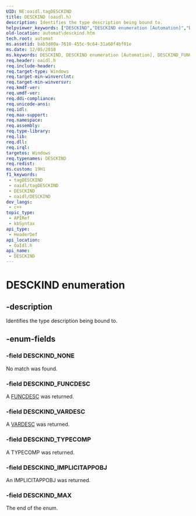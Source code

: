 ```yaml
---
UID: NE:oaidl.tagDESCKIND
title: DESCKIND (oaidl.h)
description: Identifies the type description being bound to.
helpviewer_keywords: ["DESCKIND","DESCKIND enumeration [Automation]","DESCKIND_FUNCDESC","DESCKIND_IMPLICITAPPOBJ","DESCKIND_MAX","DESCKIND_NONE","DESCKIND_TYPECOMP","DESCKIND_VARDESC","_oa96_DESCKIND","automat.desckind","oaidl/DESCKIND","oaidl/DESCKIND_FUNCDESC","oaidl/DESCKIND_IMPLICITAPPOBJ","oaidl/DESCKIND_MAX","oaidl/DESCKIND_NONE","oaidl/DESCKIND_TYPECOMP","oaidl/DESCKIND_VARDESC"]
old-location: automat\desckind.htm
tech.root: automat
ms.assetid: bab3d80a-7610-455c-9c64-31a60f4bf01e
ms.date: 12/05/2018
ms.keywords: DESCKIND, DESCKIND enumeration [Automation], DESCKIND_FUNCDESC, DESCKIND_IMPLICITAPPOBJ, DESCKIND_MAX, DESCKIND_NONE, DESCKIND_TYPECOMP, DESCKIND_VARDESC, _oa96_DESCKIND, automat.desckind, oaidl/DESCKIND, oaidl/DESCKIND_FUNCDESC, oaidl/DESCKIND_IMPLICITAPPOBJ, oaidl/DESCKIND_MAX, oaidl/DESCKIND_NONE, oaidl/DESCKIND_TYPECOMP, oaidl/DESCKIND_VARDESC
req.header: oaidl.h
req.include-header: 
req.target-type: Windows
req.target-min-winverclnt: 
req.target-min-winversvr: 
req.kmdf-ver: 
req.umdf-ver: 
req.ddi-compliance: 
req.unicode-ansi: 
req.idl: 
req.max-support: 
req.namespace: 
req.assembly: 
req.type-library: 
req.lib: 
req.dll: 
req.irql: 
targetos: Windows
req.typenames: DESCKIND
req.redist: 
ms.custom: 19H1
f1_keywords:
 - tagDESCKIND
 - oaidl/tagDESCKIND
 - DESCKIND
 - oaidl/DESCKIND
dev_langs:
 - c++
topic_type:
 - APIRef
 - kbSyntax
api_type:
 - HeaderDef
api_location:
 - OaIdl.h
api_name:
 - DESCKIND
---
```


# DESCKIND enumeration


## -description

Identifies the type description being bound to.

## -enum-fields

### -field DESCKIND_NONE

No match was found.

### -field DESCKIND_FUNCDESC

A <a href="https://docs.microsoft.com/windows/desktop/api/oaidl/ns-oaidl-funcdesc">FUNCDESC</a> was returned.

### -field DESCKIND_VARDESC

A <a href="https://docs.microsoft.com/windows/desktop/api/oaidl/ns-oaidl-vardesc">VARDESC</a> was returned.

### -field DESCKIND_TYPECOMP

A TYPECOMP was returned.

### -field DESCKIND_IMPLICITAPPOBJ

An IMPLICITAPPOBJ was returned.

### -field DESCKIND_MAX

The end of the enum.

